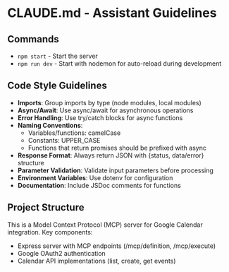 # CLAUDE.md - Assistant Guidelines

## Commands
- `npm start` - Start the server
- `npm run dev` - Start with nodemon for auto-reload during development

## Code Style Guidelines
- **Imports**: Group imports by type (node modules, local modules)
- **Async/Await**: Use async/await for asynchronous operations
- **Error Handling**: Use try/catch blocks for async functions
- **Naming Conventions**:
  - Variables/functions: camelCase
  - Constants: UPPER_CASE
  - Functions that return promises should be prefixed with async
- **Response Format**: Always return JSON with {status, data/error} structure
- **Parameter Validation**: Validate input parameters before processing
- **Environment Variables**: Use dotenv for configuration
- **Documentation**: Include JSDoc comments for functions

## Project Structure
This is a Model Context Protocol (MCP) server for Google Calendar integration.
Key components:
- Express server with MCP endpoints (/mcp/definition, /mcp/execute)
- Google OAuth2 authentication
- Calendar API implementations (list, create, get events)